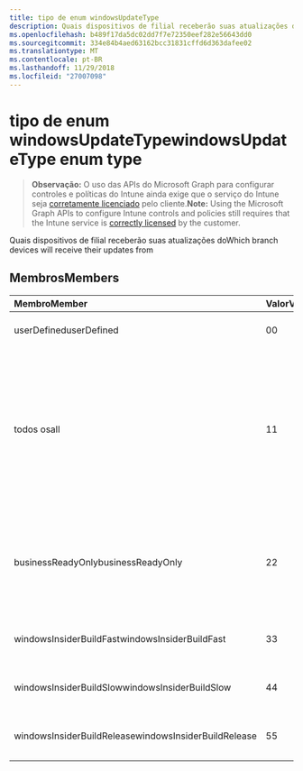 ```yaml
---
title: tipo de enum windowsUpdateType
description: Quais dispositivos de filial receberão suas atualizações do
ms.openlocfilehash: b489f17da5dc02dd7f7e72350eef282e56643dd0
ms.sourcegitcommit: 334e84b4aed63162bcc31831cffd6d363dafee02
ms.translationtype: MT
ms.contentlocale: pt-BR
ms.lasthandoff: 11/29/2018
ms.locfileid: "27007098"
---
```

# <a name="windowsupdatetype-enum-type"></a><span data-ttu-id="e85c1-103">tipo de enum windowsUpdateType</span><span class="sxs-lookup"><span data-stu-id="e85c1-103">windowsUpdateType enum type</span></span>

> <span data-ttu-id="e85c1-104">**Observação:** O uso das APIs do Microsoft Graph para configurar controles e políticas do Intune ainda exige que o serviço do Intune seja [corretamente licenciado](https://go.microsoft.com/fwlink/?linkid=839381) pelo cliente.</span><span class="sxs-lookup"><span data-stu-id="e85c1-104">**Note:** Using the Microsoft Graph APIs to configure Intune controls and policies still requires that the Intune service is [correctly licensed](https://go.microsoft.com/fwlink/?linkid=839381) by the customer.</span></span>

<span data-ttu-id="e85c1-105">Quais dispositivos de filial receberão suas atualizações do</span><span class="sxs-lookup"><span data-stu-id="e85c1-105">Which branch devices will receive their updates from</span></span>
## <a name="members"></a><span data-ttu-id="e85c1-106">Membros</span><span class="sxs-lookup"><span data-stu-id="e85c1-106">Members</span></span>
|<span data-ttu-id="e85c1-107">Membro</span><span class="sxs-lookup"><span data-stu-id="e85c1-107">Member</span></span>|<span data-ttu-id="e85c1-108">Valor</span><span class="sxs-lookup"><span data-stu-id="e85c1-108">Value</span></span>|<span data-ttu-id="e85c1-109">Descrição</span><span class="sxs-lookup"><span data-stu-id="e85c1-109">Description</span></span>|
|:---|:---|:---|
|<span data-ttu-id="e85c1-110">userDefined</span><span class="sxs-lookup"><span data-stu-id="e85c1-110">userDefined</span></span>|<span data-ttu-id="e85c1-111">0</span><span class="sxs-lookup"><span data-stu-id="e85c1-111">0</span></span>|<span data-ttu-id="e85c1-112">Permitir que o usuário pode definir.</span><span class="sxs-lookup"><span data-stu-id="e85c1-112">Allow the user to set.</span></span>|
|<span data-ttu-id="e85c1-113">todos os</span><span class="sxs-lookup"><span data-stu-id="e85c1-113">all</span></span>|<span data-ttu-id="e85c1-114">1</span><span class="sxs-lookup"><span data-stu-id="e85c1-114">1</span></span>|<span data-ttu-id="e85c1-115">O canal delimitadas anual (público alvo).</span><span class="sxs-lookup"><span data-stu-id="e85c1-115">Semi-annual Channel (Targeted).</span></span> <span data-ttu-id="e85c1-116">Dispositivo obtém todas as atualizações aplicáveis de recurso do canal delimitadas anual (multidifusão).</span><span class="sxs-lookup"><span data-stu-id="e85c1-116">Device gets all applicable feature updates from Semi-annual Channel (Targeted).</span></span>|
|<span data-ttu-id="e85c1-117">businessReadyOnly</span><span class="sxs-lookup"><span data-stu-id="e85c1-117">businessReadyOnly</span></span>|<span data-ttu-id="e85c1-118">2</span><span class="sxs-lookup"><span data-stu-id="e85c1-118">2</span></span>|<span data-ttu-id="e85c1-119">Canal delimitadas anual.</span><span class="sxs-lookup"><span data-stu-id="e85c1-119">Semi-annual Channel.</span></span> <span data-ttu-id="e85c1-120">Dispositivo obtém atualizações de recurso do canal delimitadas anual.</span><span class="sxs-lookup"><span data-stu-id="e85c1-120">Device gets feature updates from Semi-annual Channel.</span></span>|
|<span data-ttu-id="e85c1-121">windowsInsiderBuildFast</span><span class="sxs-lookup"><span data-stu-id="e85c1-121">windowsInsiderBuildFast</span></span>|<span data-ttu-id="e85c1-122">3</span><span class="sxs-lookup"><span data-stu-id="e85c1-122">3</span></span>|<span data-ttu-id="e85c1-123">Construir Insider Windows - Fast</span><span class="sxs-lookup"><span data-stu-id="e85c1-123">Windows Insider build - Fast</span></span>|
|<span data-ttu-id="e85c1-124">windowsInsiderBuildSlow</span><span class="sxs-lookup"><span data-stu-id="e85c1-124">windowsInsiderBuildSlow</span></span>|<span data-ttu-id="e85c1-125">4</span><span class="sxs-lookup"><span data-stu-id="e85c1-125">4</span></span>|<span data-ttu-id="e85c1-126">Construir Insider Windows - lento</span><span class="sxs-lookup"><span data-stu-id="e85c1-126">Windows Insider build - Slow</span></span>|
|<span data-ttu-id="e85c1-127">windowsInsiderBuildRelease</span><span class="sxs-lookup"><span data-stu-id="e85c1-127">windowsInsiderBuildRelease</span></span>|<span data-ttu-id="e85c1-128">5</span><span class="sxs-lookup"><span data-stu-id="e85c1-128">5</span></span>|<span data-ttu-id="e85c1-129">Criação de Insider Windows versão</span><span class="sxs-lookup"><span data-stu-id="e85c1-129">Release Windows Insider build</span></span>|



